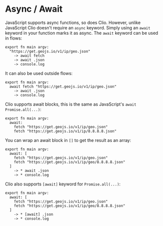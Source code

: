 # Async / Await

JavaScript supports async functions, so does Clio. However, unlike JavaScript Clio doesn't require an `async` keyword. Simply using an `await` keyword in your function marks it as async. The `await` keyword can be used in flows:

```text
export fn main argv:
  "https://get.geojs.io/v1/ip/geo.json"
    -> await fetch
    -> await .json
    -> console.log
```

It can also be used outside flows:

```text
export fn main argv:
  await fetch "https://get.geojs.io/v1/ip/geo.json"
    -> await .json
    -> console.log
```

Clio supports await blocks, this is the same as JavaScript's `await Promise.all(...)`:

```text
export fn main argv:
  await:
    fetch "https://get.geojs.io/v1/ip/geo.json"
    fetch "https://get.geojs.io/v1/ip/8.8.8.8.json"
```

You can wrap an await block in `[]` to get the result as an array:

```text
export fn main argv:
  await: [
    fetch "https://get.geojs.io/v1/ip/geo.json"
    fetch "https://get.geojs.io/v1/ip/geo/8.8.8.8.json"
  ] 
    -> * await .json
    -> * console.log
```

Clio also supports `[await]` keyword for `Promise.all(...)`:

```text
export fn main argv:
  await: [
    fetch "https://get.geojs.io/v1/ip/geo.json"
    fetch "https://get.geojs.io/v1/ip/geo/8.8.8.8.json"
  ] 
    -> * [await] .json
    -> * console.log
```